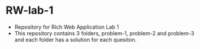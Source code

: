 # RW-lab-1
- Repository for Rich Web Application Lab 1 
- This repository contains 3 folders, problem-1, problem-2 and problem-3 and each folder has a solution for each quesiton. 